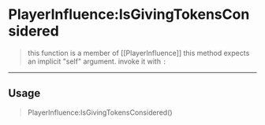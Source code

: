 # PlayerInfluence:IsGivingTokensConsidered
> this function is a member of [[PlayerInfluence]]
> this method expects an implicit "self" argument. invoke it with `:`
-----
## Usage
> PlayerInfluence:IsGivingTokensConsidered()
